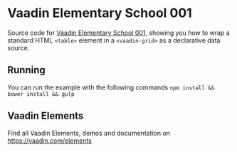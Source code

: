 # Vaadin Elementary School 001

Source code for [Vaadin Elementary School 001](https://www.youtube.com/watch?v=Ko_dgZkhOPM), showing you how to wrap a standard HTML `<table>` element in a `<vaadin-grid>` as a declarative data source.

## Running

You can run the example with the following commands `npm install && bower install && gulp`

## Vaadin Elements

Find all Vaadin Elements, demos and documentation on https://vaadin.com/elements
